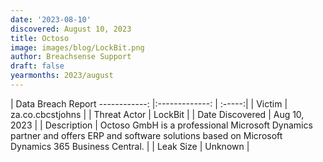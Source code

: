 ```yaml
---
date: '2023-08-10'
discovered: August 10, 2023
title: Octoso
image: images/blog/LockBit.png
author: Breachsense Support
draft: false
yearmonths: 2023/august
---
```



| Data Breach Report
------------:     |:-------------:    | :-----:|
| Victim      | za.co.cbcstjohns      | 
| Threat Actor      | LockBit      | 
| Date Discovered      | Aug 10, 2023      | 
| Description      | Octoso GmbH is a professional Microsoft Dynamics partner and offers ERP and software solutions based on Microsoft Dynamics 365 Business Central.       | 
| Leak Size      | Unknown      | 

